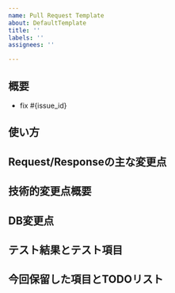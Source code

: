 ```yaml
---
name: Pull Request Template
about: DefaultTemplate
title: ''
labels: ''
assignees: ''

---
```


## 概要

<!--
* なぜこの変更をするのかなど、概要を記載
* 必要であればwikiやslackなどへのリンクを貼る
-->

* fix #{issue_id}

## 使い方

<!--
* 使い方の説明
* この Pull Request のレビュアーが、挙動を確かめる時に困らないように記述する
* 例えば、機能追加であれば、その機能の使い方やその機能までの動線
* バグであれば、その再現条件 (例えば、デバイスの状態、設定によってこういう風に使える、とかこういう画面が出てくる、とか条件があれば)
-->

## Request/Responseの主な変更点

<!-- APIのレスポンスが変わった場合の変更点 -->

## 技術的変更点概要

<!--
* なにをどう変更したか
* ロジックがどういう手順で動くのか、
* レビュワーにわかるように、技術的視線での変更概要説明
-->

## DB変更点

<!--
* マイグレーションが必要な場合、その内容
-->

## テスト結果とテスト項目

<!--
していない場合はしていないと書いてください。

* [ ] テストする際の項目を、このように、チェック可能な形式で記載する。
* [ ] レビュワーがなるべく再テストできるように、具体的に書くこと
* [ ] 概要などと被る記述になるかもしれないけど、それでも書くこと
* [ ] 機能のON/OFF によって画面の出しわけ、機能が有効になったり無効になったりする場合、場合分けしてテスト項目を書く
-->

## 今回保留した項目とTODOリスト

<!--
箇条書きで書く。できれば次のissueを作る。

* あれこれを治す #xxxxxx
* あれそれを実装する #xxxxxx
-->
